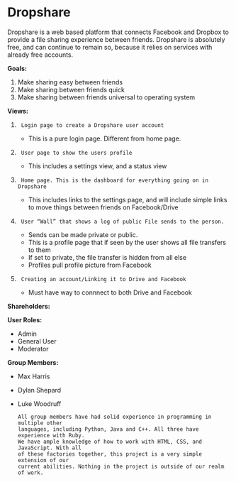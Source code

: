 Dropshare
=========
Dropshare is a web based platform that connects Facebook and Dropbox to provide a file sharing experience between friends. Dropshare is absolutely free, and can continue to remain so, because it relies on services with already free accounts.


**Goals:**

1.  Make sharing easy between friends
2.  Make sharing between friends quick
3.  Make sharing between friends universal to operating system

**Views:**
1.      Login page to create a Dropshare user account
    +   This is a pure login page. Different from home page.
2.      User page to show the users profile
    +   This includes a settings view, and a status view
3.      Home page. This is the dashboard for everything going on in Dropshare
    +   This includes links to the settings page, and will include simple links to     move things between friends on Facebook/Drive
4.      User “Wall” that shows a log of public File sends to the person.
    +   Sends can be made private or public.
    +   This is a profile page that if seen by the user shows all file transfers to    them
    +   If set to private, the file transfer is hidden from all else
    +   Profiles pull profile picture from Facebook
5.      Creating an account/Linking it to Drive and Facebook
    +   Must have way to connnect to both Drive and Facebook

**Shareholders:**

__User Roles:__

+   Admin  
+   General User   
+   Moderator

**Group Members:**
    
*   Max Harris
*   Dylan Shepard
*   Luke Woodruff

        All group members have had solid experience in programming in multiple other
        languages, including Python, Java and C++. All three have experience with Ruby.
        We have ample knowledge of how to work with HTML, CSS, and JavaScript. With all
        of these factories together, this project is a very simple extension of our 
        current abilities. Nothing in the project is outside of our realm of work.

